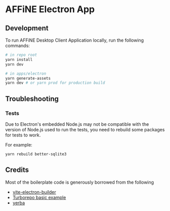 # AFFiNE Electron App

## Development

To run AFFiNE Desktop Client Application locally, run the following commands:

```sh
# in repo root
yarn install
yarn dev

# in apps/electron
yarn generate-assets
yarn dev # or yarn prod for production build
```

## Troubleshooting

### Tests

Due to Electron's embedded Node.js may not be compatible with the version of Node.js used to run the tests, you need to rebuild some packages for tests to work.

For example:

```sh
yarn rebuild better-sqlite3
```

## Credits

Most of the boilerplate code is generously borrowed from the following

- [vite-electron-builder](https://github.com/cawa-93/vite-electron-builder)
- [Turborepo basic example](https://github.com/vercel/turborepo/tree/main/examples/basic)
- [yerba](https://github.com/t3dotgg/yerba)

